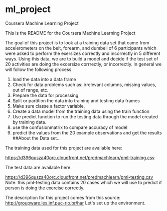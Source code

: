# ml_project
Coursera Machine Learning Project

This is the README for the Coursera Machine Learning Project


The goal of this project is to look at a training data set that came from accelerometers on the belt, forearm, and dumbell of 6 participants which were asked to perform the exersizes correctly and incorrectly in 5 different ways. Using this data, we are to build a model and decide if the test set of 20 activities are doing the excersize corrrectly, or incorrectly. 
In general we will follow the following process. 
1. load the data into a data frame
2. Check for data problems such as: irrelevant columns, missing values, out of range, etc.
3. Prepare the data for processing
4. Split or partition the data into training and testing data frames
5. Make sure classe a factor variable. 
6. Create a data model from the training data using the train function
7. Use predict function to run the testing data through the model created by training data.
8. use the confusionmatrix to compare accuracy of model
9. predict the values from the 20 example observations and get the results
##About the Data set...

The training data used for this project are available here:
  
  https://d396qusza40orc.cloudfront.net/predmachlearn/pml-training.csv

The test data are available here:
  
  https://d396qusza40orc.cloudfront.net/predmachlearn/pml-testing.csv
Note: this pml-testing data contains 20 cases which we will use to predict if person is doing the exercise correctly.

The description for this project comes from this source: http://groupware.les.inf.puc-rio.br/har
Let's set up the environment.




